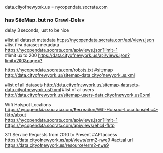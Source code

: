 data.cityofnewyork.us = nycopendata.socrata.com

### has SiteMap, but no Crawl-Delay
delay 3 seconds, just to be nice

#list all dataset metadata
https://nycopendata.socrata.com/api/views.json
#list first dataset metadata
https://nycopendata.socrata.com/api/views.json?limit=1             
#limit up to 200
https://data.cityofnewyork.us/api/views.json?limit=200&page=2

https://nycopendata.socrata.com/robots.txt
#sitemap
http://data.cityofnewyork.us/sitemap-data.cityofnewyork.us.xml

#list of all datasets
http://data.cityofnewyork.us/sitemap-datasets-data.cityofnewyork.us0.xml
#list of all users
http://data.cityofnewyork.us/sitemap-users-data.cityofnewyork.us0.xml

Wifi Hotspot Locations         
https://nycopendata.socrata.com/Recreation/Wifi-Hotspot-Locations/ehc4-fktp/about                                           
https://nycopendata.socrata.com/api/views.json?limit=1
https://nycopendata.socrata.com/api/views/ehc4-fktp


311 Service Requests from 2010 to Present
#API access
https://data.cityofnewyork.us/api/views/erm2-nwe9
#actual url
https://data.cityofnewyork.us/resource/erm2-nwe9